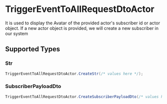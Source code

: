 # TriggerEventToAllRequestDtoActor

It is used to display the Avatar of the provided actor's subscriber id or actor object.
    If a new actor object is provided, we will create a new subscriber in our system
    


## Supported Types

### Str

```csharp
TriggerEventToAllRequestDtoActor.CreateStr(/* values here */);
```

### SubscriberPayloadDto

```csharp
TriggerEventToAllRequestDtoActor.CreateSubscriberPayloadDto(/* values here */);
```
